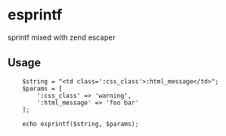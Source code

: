 # esprintf

sprintf mixed with zend escaper



## Usage

```
    $string = "<td class=':css_class'>:html_message</td>";
    $params = [
        ':css_class' => 'warning',
        ':html_message' => 'foo bar'
    ];
     
    echo esprintf($string, $params);
     
```
